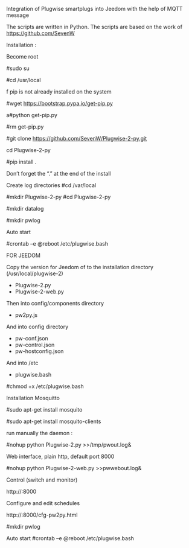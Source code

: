 Integration of Plugwise smartplugs into Jeedom with the help of MQTT message

The scripts are written in Python.
The scripts are based on the work of https://github.com/SevenW

Installation :

Become root

#sudo su

#cd /usr/local

f pip is not already installed on the system

#wget https://bootstrap.pypa.io/get-pip.py

a#python get-pip.py

#rm get-pip.py

#git clone https://github.com/SevenW/Plugwise-2-py.git

cd Plugwise-2-py

#pip install .

Don’t forget the “.” at the end of the install

Create log directories
#cd /var/local

#mkdir Plugwise-2-py
#cd Plugwise-2-py

#mkdir datalog

#mkdir pwlog

Auto start 

#crontab –e
@reboot /etc/plugwise.bash


FOR JEEDOM

Copy the version for Jeedom of to the installation directory (/usr/local/plugwise-2)
-	Plugwise-2.py
-	Plugwise-2-web.py

Then into config/components directory
-	pw2py.js 

And into config directory
-	pw-conf.json
-	pw-control.json
-	pw-hostconfig.json

And into /etc
-	plugwise.bash


#chmod +x /etc/plugwise.bash

Installation Mosquitto

#sudo apt-get install mosquito


#sudo apt-get install mosquito-clients


run manually the daemon :

#nohup python Plugwise-2.py >>/tmp/pwout.log&

Web interface, plain http, default port 8000

#nohup python Plugwise-2-web.py >>pwwebout.log&

Control (switch and monitor)

http://<ip address>:8000

Configure and edit schedules

http://<ip address>:8000/cfg-pw2py.html

#mkdir pwlog

Auto start 
#crontab –e
@reboot /etc/plugwise.bash


